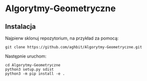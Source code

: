 # Algorytmy-Geometryczne

## Instalacja

Najpierw sklonuj repozytorium, na przykład za pomocą:
```
git clone https://github.com/aghbit/Algorytmy-Geometryczne.git
```

Następnie uruchom:

```
cd Algorytmy-Geometryczne
python3 setup.py sdist
python3 -m pip install -e .
```